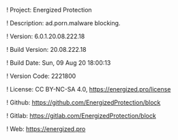 ! Project: Energized Protection

! Description: ad.porn.malware blocking.

! Version: 6.0.1.20.08.222.18

! Build Version: 20.08.222.18

! Build Date: Sun, 09 Aug 20 18:00:13

! Version Code: 2221800

! License: CC BY-NC-SA 4.0, https://energized.pro/license

! Github: https://github.com/EnergizedProtection/block

! Gitlab: https://gitlab.com/EnergizedProtection/block


! Web: https://energized.pro
